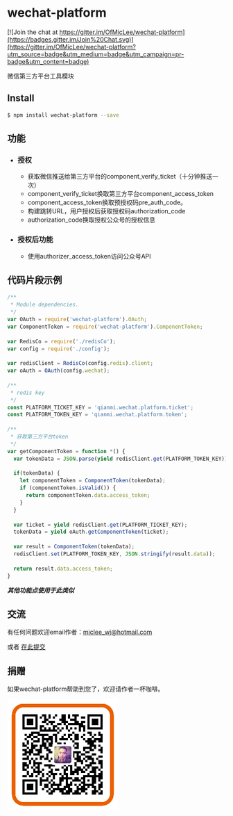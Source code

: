 wechat-platform
===========

[![Join the chat at https://gitter.im/OfMicLee/wechat-platform](https://badges.gitter.im/Join%20Chat.svg)](https://gitter.im/OfMicLee/wechat-platform?utm_source=badge&utm_medium=badge&utm_campaign=pr-badge&utm_content=badge)

微信第三方平台工具模块


## Install

```bash
$ npm install wechat-platform --save
```

## 功能

- ### 授权
  - 获取微信推送给第三方平台的component_verify_ticket（十分钟推送一次）
  - component_verify_ticket换取第三方平台component_access_token
  - component_access_token换取预授权码pre_auth_code。
  - 构建跳转URL，用户授权后获取授权码authorization_code
  - authorization_code换取授权公众号的授权信息

- ### 授权后功能
  - 使用authorizer_access_token访问公众号API

## 代码片段示例

``` js
/**
 * Module dependencies.
 */
var OAuth = require('wechat-platform').OAuth;
var ComponentToken = require('wechat-platform').ComponentToken;

var RedisCo = require('./redisCo');
var config = require('./config');

var redisClient = RedisCo(config.redis).client;
var oAuth = OAuth(config.wechat);

/**
 * redis key
 */
const PLATFORM_TICKET_KEY = 'qianmi.wechat.platform.ticket';
const PLATFORM_TOKEN_KEY = 'qianmi.wechat.platform.token';

/**
 * 获取第三方平台token
 */
var getComponentToken = function *() {
  var tokenData = JSON.parse(yield redisClient.get(PLATFORM_TOKEN_KEY));

  if(tokenData) {
    let componentToken = ComponentToken(tokenData);
    if (componentToken.isValid()) {
      return componentToken.data.access_token;
    }
  }

  var ticket = yield redisClient.get(PLATFORM_TICKET_KEY);
  tokenData = yield oAuth.getComponentToken(ticket);

  var result = ComponentToken(tokenData);
  redisClient.set(PLATFORM_TOKEN_KEY, JSON.stringify(result.data));

  return result.data.access_token;
}
```

***其他功能点使用于此类似***

## 交流

有任何问题欢迎email作者：miclee_wj@hotmail.com

或者 [在此提交](https://github.com/OfMicLee/wechat-platform/issues)

## 捐赠
如果wechat-platform帮助到您了，欢迎请作者一杯咖啡。

![捐赠](https://raw.githubusercontent.com/OfMicLee/img-hosting/master/apc38b8h19qk5jcc47.png)
